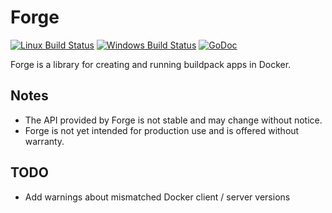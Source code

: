 # Forge

[![Linux Build Status](https://travis-ci.org/sclevine/forge.svg?branch=master)](https://travis-ci.org/sclevine/forge)
[![Windows Build Status](https://ci.appveyor.com/api/projects/status/some-id/branch/master?svg=true)](https://ci.appveyor.com/project/sclevine/forge/branch/master)
[![GoDoc](https://godoc.org/github.com/sclevine/forge?status.svg)](https://godoc.org/github.com/sclevine/forge)

Forge is a library for creating and running buildpack apps in Docker.

## Notes

* The API provided by Forge is not stable and may change without notice.
* Forge is not yet intended for production use and is offered without warranty.

## TODO

* Add warnings about mismatched Docker client / server versions

